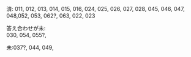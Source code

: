 済: 011, 012, 013, 014, 015, 016, 024, 025, 026, 027, 028, 045, 046, 047, 048,052, 053, 062?, 063, 022, 023

答え合わせが未:  
030, 054, 055?, 

未:037?, 044, 049, 
